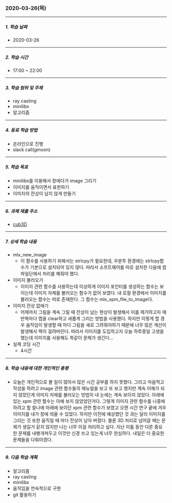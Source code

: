 ### 2020-03-26(목)

-----

##### 1. 학습 날짜

- 2020-03-26

-----

##### 2. 학습 시간

- 17:00 ~ 22:00

----

##### 3. 학습 범위 및 주제

- ray casting
- minilibx
- 알고리즘

-----

##### 4. 동료 학습 방법

- 온라인으로 진행
- slack call(gmoon)

-----

##### 5. 학습 목표

- minilibx를 이용해서 창에다가 image 그리기
- 이미지를 움직이면서 표현하기
- 이미지의 잔상이 남지 않게 만들기

-----

##### 6. 과제 제출 주소

- [cub3D](http://git.innovationacademy.kr/sanam/cub3D)

-----

##### 7. 상세 학습 내용

- mlx_new_image
  - 이 함수를 사용하기 위해서는 strlcpy가 필요한데, 우분투 환경에는 strlcpy함수가 기본으로 설치되어 있지 않다. 따라서 소프트웨어를 따로 설치한 다음에 컴파일단에서 처리를 해줘야 했다.
- 이미지 불러오기
  - 이미지 관련 함수를 사용하는데 이상하게 이미지 포인터를 생성하는 함수는 보이는데 이미지 자체를 불러오는 함수가 없어 보였다. 내 로컬 환경에서 이미지를 불러오는 함수는 따로 존재한다. 그 함수는 mlx_xpm_file_to_image다.
- 이미지 잔상 없애기
  - 어제까지 그림을 계속 그릴 때 잔상이 남는 현상이 발생해서 이를 제거하고자 매 반복마다 맵을 clear하고 새롭게 그리는 방법을 사용했다. 하지만 이렇게 할 경우 움직임이 발생할 때 마다 그림을 새로 그려줘야하기 때문에 너무 많은 계산이 발생해서 렉이 걸려버린다. 따라서 이미지를 도입하고자 오늘 하루종일 고생을 했는데 이미지를 사용해도 똑같이 문제가 생긴다...
- 실제 코딩 시간
  - 4시간

-----

##### 8. 학습 내용에 대한 개인적인 총평

- 오늘은 개인적으로 볼 일이 많아서 많은 시간 공부를 하지 못했다. 그리고 마음먹고 작성을 하려고 image 관련 함수들의 매뉴얼을 보고 또 보고 했지만 계속 이해가 되지 않았던게 이미지 자체를 불러오는 방법이 내 눈에는 계속 보이지 않았다. 아래에 있는 xpm 관련 함수는 아예 보지 않았었던거다. 그렇게 이미지 관련 함수를 나중에 하려고 할 찰나에 아래에 보이던 xpm 관련 함수가 보였고 오랜 시간 연구 끝에 겨우 이미지를 내가 창에 띄울 수 있었다. 하지만 이전에 예상했던 것 과는 달리 이미지를 그리는 것 또한 움직일 때 마다 잔상이 남아 버렸다. 물론 3D 처리로 넘어갈 때는 문제가 생길거 같지 않지만 나는 너무 이걸 처리하고 싶다. 지난 이틀 동안 다른 중요한 문제를 내팽개쳐두고 이것만 신경 쓰고 있는게 너무 한심하다. 내일은 더 중요한 문제들을 다뤄야겠다.

-----

##### 9. 다음 학습 계획

- 알고리즘
- ray casting
- minilibx
- 움직임을 연속적으로 구현
- git 활용하기